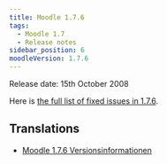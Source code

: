 ```yaml
---
title: Moodle 1.7.6
tags:
  - Moodle 1.7
  - Release notes
sidebar_position: 6
moodleVersion: 1.7.6
---
```

Release date: 15th October 2008

Here is [the full list of fixed issues in 1.7.6](http://tracker.moodle.org/secure/ReleaseNote.jspa?version=10292&styleName=Html&projectId=10011).

## Translations

- [Moodle 1.7.6 Versionsinformationen](https://docs.moodle.org/de/Moodle_1.7.6_Versionsinformationen)
